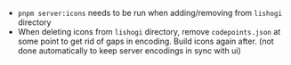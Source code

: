 - `pnpm server:icons` needs to be run when adding/removing from `lishogi` directory
- When deleting icons from `lishogi` directory, remove `codepoints.json` at some point to get rid of gaps in encoding. Build icons again after. (not done automatically to keep server encodings in sync with ui)
